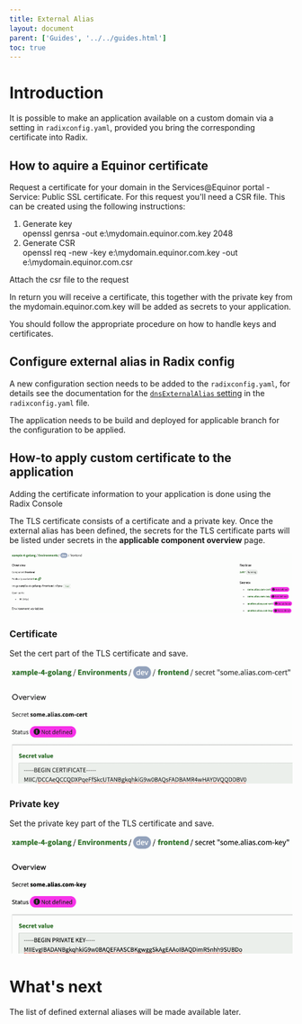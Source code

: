 ```yaml
---
title: External Alias
layout: document
parent: ['Guides', '../../guides.html']
toc: true
---
```


# Introduction

It is possible to make an application available on a custom domain via a setting in `radixconfig.yaml`, provided you bring the corresponding certificate into Radix. 

## How to aquire a Equinor certificate

Request a certificate for your domain in the Services@Equinor portal - Service: Public SSL certificate. For this request you'll need a CSR file. This can be created using the following instructions:  

1. Generate key  
   openssl genrsa -out e:\mydomain.equinor.com.key 2048  
2. Generate CSR  
   openssl req -new -key e:\mydomain.equinor.com.key -out e:\mydomain.equinor.com.csr  

Attach the csr file to the request  

In return you will receive a certificate, this together with the private key from the mydomain.equinor.com.key will be added as secrets to your application.  

You should follow the appropriate procedure on how to handle keys and certificates.

## Configure external alias in Radix config

A new configuration section needs to be added to the `radixconfig.yaml`, for details see the documentation for the [`dnsExternalAlias` setting](../../docs/reference-radix-config/#dnsexternalalias) in the `radixconfig.yaml` file.

The application needs to be build and deployed for applicable branch for the configuration to be applied.

## How-to apply custom certificate to the application

Adding the certificate information to your application is done using the Radix Console

The TLS certificate consists of a certificate and a private key. Once the external alias has been defined, the secrets for the TLS certificate parts will be listed under secrets in the **applicable component overview** page.  


![List of secrets for corresponding TLS certificate](list-of-external-alias-secrets.png "List of Secrets")

### Certificate 
Set the cert part of the TLS certificate and save.  


![Setting the cert part](setting-cert.png "Setting cert")

### Private key
Set the private key part of the TLS certificate and save.  


![Setting the private key part](setting-private-key.png "Setting private key")

# What's next

The list of defined external aliases will be made available later.
